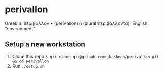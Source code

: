 # perivallon

Greek n. περιβάλλον • (perivállon) n (plural περιβάλλοντα), English "environment"

## Setup a new workstation

1. Clone this repo `$ git clone git@github.com:jbaskeen/perivallon.git && cd perivallon`
2. Run `./setup.sh`
